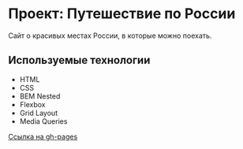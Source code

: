 # Проект: Путешествие по России
Сайт о красивых местах России, в которые можно поехать.

## Используемые технологии

* HTML
* CSS
* BEM Nested
* Flexbox
* Grid Layout
* Media Queries

[Ссылка на gh-pages](https://hisime.github.io/russian-travel/)
